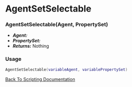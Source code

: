 # AgentSetSelectable

### AgentSetSelectable(Agent, PropertySet)
- ***Agent:*** 
- ***PropertySet:*** 
- ***Returns:*** Nothing

### Usage

```Lua
AgentSetSelectable(variableAgent, variablePropertySet)
```


[Back To Scripting Documentation](../README.md)
